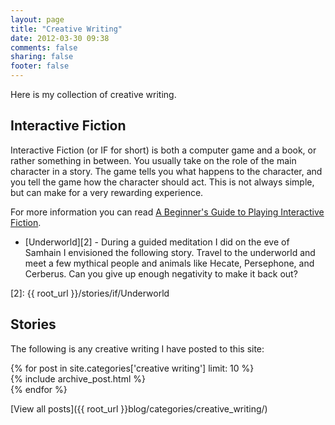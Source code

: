 ```yaml
---
layout: page
title: "Creative Writing"
date: 2012-03-30 09:38
comments: false
sharing: false
footer: false
---
```

Here is my collection of creative writing.

## Interactive Fiction

Interactive Fiction (or IF for short) is both a computer game and a book, or
rather something in between. You usually take on the role of the main character
in a story. The game tells you what happens to the character, and you tell the
game how the character should act. This is not always simple, but can make for
a very rewarding experience.

For more information you can read [A Beginner's Guide to Playing Interactive
Fiction][1].

- [Underworld][2] - During a guided meditation I did on the eve of Samhain I
  envisioned the following story. Travel to the underworld and meet a few
  mythical people and animals like Hecate, Persephone, and Cerberus. Can you
  give up enough negativity to make it back out?

[1]: http://www.microheaven.com/ifguide/index.html
[2]: {{ root_url }}/stories/if/Underworld

## Stories

The following is any creative writing I have posted to this site:

<div id="blog-archives">
{% for post in site.categories['creative writing'] limit: 10 %}
<article>
  {% include archive_post.html %}
</article>
{% endfor %}
</div>

[View all posts]({{ root_url }}blog/categories/creative_writing/)
